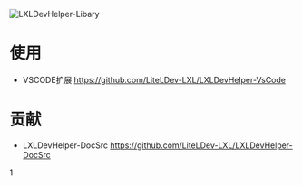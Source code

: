 ![LXLDevHelper-Libary](https://socialify.git.ci/moxicode/LXLDevHelper-Libary/image?description=1&descriptionEditable=%E8%A1%A5%E5%85%A8%E5%BA%93&font=Inter&forks=1&language=1&logo=https%3A%2F%2Fftp.bmp.ovh%2Fimgs%2F2021%2F07%2F330e4ee02ded7b58.png&pattern=Formal%20Invitation&pulls=1&stargazers=1&theme=Light)

# 使用
- VSCODE扩展
https://github.com/LiteLDev-LXL/LXLDevHelper-VsCode

# 贡献
- LXLDevHelper-DocSrc
https://github.com/LiteLDev-LXL/LXLDevHelper-DocSrc

1
